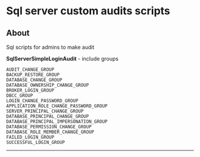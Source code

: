 # Sql server custom audits scripts

## About

Sql scripts for admins to make audit

**SqlServerSimpleLoginAudit** - include groups
 
    AUDIT_CHANGE_GROUP
    BACKUP_RESTORE_GROUP
    DATABASE_CHANGE_GROUP
    DATABASE_OWNERSHIP_CHANGE_GROUP
    BROKER_LOGIN_GROUP
    DBCC_GROUP    
    LOGIN_CHANGE_PASSWORD_GROUP
    APPLICATION_ROLE_CHANGE_PASSWORD_GROUP
    SERVER_PRINCIPAL_CHANGE_GROUP
    DATABASE_PRINCIPAL_CHANGE_GROUP
    DATABASE_PRINCIPAL_IMPERSONATION_GROUP
    DATABASE_PERMISSION_CHANGE_GROUP
    DATABASE_ROLE_MEMBER_CHANGE_GROUP
    FAILED_LOGIN_GROUP
    SUCCESSFUL_LOGIN_GROUP

---